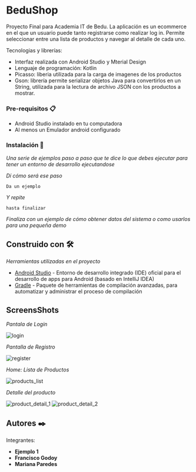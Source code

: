 # BeduShop

Proyecto Final para Academia IT de Bedu. La aplicación es un ecommerce en el que un usuario puede tanto registrarse como realizar log in. Permite seleccionar entre una lista de productos y navegar al detalle de cada uno.

Tecnologias y librerías:
* Interfaz realizada con Android Studio y Mterial Design
* Lenguaje de programación: Kotlin
* Picasso: liberia utilizada para la carga de imagenes de los productos
* Gson: librería permite serializar objetos Java para convertirlos en un String, utilizada para la lectura de archivo JSON con los productos a mostrar.

### Pre-requisitos 📋

* Android Studio instalado en tu computadora
* Al menos un Emulador android configurado

### Instalación 🔧

_Una serie de ejemplos paso a paso que te dice lo que debes ejecutar para tener un entorno de desarrollo ejecutandose_

_Dí cómo será ese paso_

```
Da un ejemplo
```

_Y repite_

```
hasta finalizar
```

_Finaliza con un ejemplo de cómo obtener datos del sistema o como usarlos para una pequeña demo_

## Construido con 🛠️

_Herramientas utilizadas en el proyecto_

* [Android Studio](https://developer.android.com/studio) - Entorno de desarrollo integrado (IDE) oficial para el desarrollo de apps para Android (basado en IntelliJ IDEA)
* [Gradle](https://gradle.org/) - Paquete de herramientas de compilación avanzadas, para automatizar y administrar el proceso de compilación

## ScreensShots

_Pantala de Login_

![login](https://user-images.githubusercontent.com/54612691/134978066-5ab7d9d6-3743-4a6e-a3c4-2a0d600e7236.PNG)

_Pantalla de Registro_

![register](https://user-images.githubusercontent.com/54612691/134978088-b88899a9-1a96-47b5-b812-02ef48f65f87.PNG)

_Home: Lista de Productos_

![products_list](https://user-images.githubusercontent.com/54612691/134978297-2ca3ed87-3f90-4573-a712-d82c7dac5ec5.PNG)

_Detalle del producto_

![product_detail_1](https://user-images.githubusercontent.com/54612691/134978355-d9deabd0-a6e1-40fa-a912-277850218fff.PNG)
![product_detail_2](https://user-images.githubusercontent.com/54612691/134978366-cd3b2b56-f101-4cd2-9762-597339e9e3ba.PNG)


## Autores ✒️

Integrantes:

* **Ejemplo 1** 
* **Francisco Godoy** 
* **Mariana Paredes**
